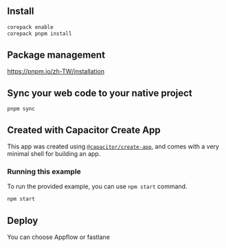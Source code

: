 ## Install
```bash
corepack enable
corepack pnpm install
```
## Package management

https://pnpm.io/zh-TW/installation

## Sync your web code to your native project

```
pnpm sync
```

## Created with Capacitor Create App

This app was created using [`@capacitor/create-app`](https://github.com/ionic-team/create-capacitor-app),
and comes with a very minimal shell for building an app.

### Running this example

To run the provided example, you can use `npm start` command.

```bash
npm start
```

<!-- TODO: How to debug the capacitor android APP? -->

## Deploy 

You can choose Appflow or fastlane